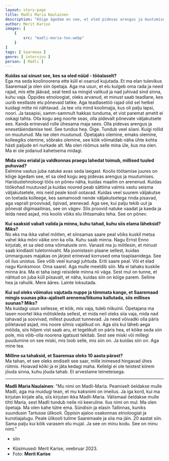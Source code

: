 ```yaml
---
layout: story-page
title: Madli Maria Naulainen
description: "Kõige ägedam on see, et oled pidevas arengus ja muutumises."
author: Merit Karise
images: [
    {
        src: "madli-maria-too.webp"
    }
]
tags: [ Saaremaa ]
genre: [ intervjuu ]
person: [ Madli ]
---
```


<!-- # {{$doc.title}} -->

**Kuidas sai sinust see, kes sa oled nüüd - tööalaselt?** \
Ega ma seda koolinoorena ette küll ei osanud kujutada. Et ma elan tulevikus Saaremaal ja olen siin õpetaja. Aga ma usun, et elu kulgeb oma rada ja need rajad, mis ette jäävad, seal teed sa mingid valikud ja nad juhivad sind sinna, kuhu vaja. Õppides etnoloogiat, oleks arvanud, et minust saab teadlane, kes uurib eestlaste elu põnevaid tahke. Aga teadlasetöö rajad olid sel hetkel kuidagi mitte nii nähtavad. Ja tee viis mind koolimajja, kus oli palju lapsi, noori. Ja tasapisi, samm-sammult hakkas tunduma, et vist paremat ametit ei oskagi tahta. Olla kogu aeg noorte seas, olla pidevalt põnevate väljakutsete ees. Kanda erinevaid rolle ühesama maja sees. Olla pidevas arengus ja enesetäiendamise teel. See tundus hea. Õige. Tundub veel siiani. Kuigi rollid on muutunud. Ma ise olen muutunud. Õpetajaks olemine, emaks olemine, kolleegiks olemine, sõbraks olemine, see kõik võimaldab näha ühte kohta hästi paljude eri nurkade alt. Ma olen rõõmus selle mina üle, kus ma olen. Ma ei ole pidanud kahetsema midagi.

**Mida sinu erialal ja valdkonnas praegu lahedat toimub, millised tuuled puhuvad?** \
Eelmine vastus juba natuke avas seda laegast. Koolis töötamise juures on kõige ägedam see, et sa oled kogu aeg pidevas arengus ja muutumises. Haridustehnoloogi töös on põnev näha, kuidas maailm on arenenud. Kuidas töökohad muutuvad ja kuidas noored peab sättima valmis vastu seisma väljakutsetele, mis neid peale kooli ootavad. Kuidas veel suurem väljakutse on toetada kolleege, kes samamoodi nende väljakutsetega rinda pisavad, aga vapralt proovivad, õpivad, arenevad. Aga see, kui palju tekib uut ja põnevat digimaailmas, see on vägev. SIis proovid natuke vaadat ja kaeda ja leida need asjad, mis koolis võiks elu lihtsamaks teha. See on põnev.

**Kui saaksid vabalt valida ja minna, kuhu tahad, kuhu siis elama läheksid? Miks?** \
No eks ma ikka vahel mõtlen, et siinsamas saare peal võiks kuskil metsa vahel ikka mõni väike onn ka olla. Kuhu saab minna. Nagu Ernst Enno kirjutab, et sa oled oma võimaluste onn. Vanasti ma ju mõtlesin, et minust saab kindlasti tuletornivaht. Ma joonistasin plaane sellest, kuidas ümmarguses majakas on järjest erinevad korrused oma toaplaanidega. See oli ilus unistus. See võib veel kunagi juhtuda. Eriti saare peal. Või et elad nagu Kunksmoor. Oma saarel. Aga mulle meeldib siin. Ma ei tahaks kuskile minna ära. Ma ei taha isegi reisidele minna nii väga. Sest mul on tunne, et nähtud on juba küll piisavalt, et näha, kuidas siin on kõige parem. Selline hea ja rahulik. Mere ääres. Lainte loksutada.

**Kui sul oleks võimalus vajutada nuppe ja tõmmata kange, et Saaremaad mingis suunas pika-ajaliselt arenema/liikuma kallutada, siis millises suunas? Miks?** \
Ma kuidagi usun sellesse, et kõik, mis vaja, tuleb niikuinii. Õpetajana ma lasen noortel ikka mõtiskleda sellest, et mida neil oleks siia vaja, mida nad tahavad ja soovivad, millest puudust tunnevad. Ja need võivadki olla päris põletavad asjad, mis noore silmis vajalikud on. Aga siis kui läheb aega mööda, siis hiljem vist saab aru, et tegelikult on päris hea, et kõike seda siin pole, mis võib-olla noorena igatsust tekitab. Sest see miski või millegi puudumine on see miski, mis loob selle, mis siin on. Ja kuidas siin on. Aga mine tea.

**Milline sa tahaksid, et Saaremaa oleks 10 aasta pärast?** \
Ma tahan, et see oleks endiselt see saar, mille inimesed hingavad ühes rütmis. Hoiavad kõiki ja ei jäta kedagi maha. Kellelgi ei ole teistest kiirem jõuda sinna, kuhu jõuda tahab. Et arvestame teineteisega.

* * *

**Madli Maria Naulainen**: "Mu nimi on Madli-Maria. Peamiselt öeldakse mulle Madli, aga ma muidugi tean, et mu kaksnimi on imeilus. Ja iga kord, kui ma kirjutan kirjale alla, siis kirjutan ikka Madli-Maria. Välismaal öeldakse mulle tihti Maria, sest Madli tundub neile nii keeruline. Ilus nimi on mul. Ma olen õpetaja. Ma olen kahe tütre ema. Sündisin ja elasin Tallinnas, kuniks suundusin Tartusse ülikooli. Õppisin ajaloo osakonnas etnoloogiat ja kunstiajalugu. Peale ülikooli tulime Saaremaale ja siia ma jäin. 20 aastat siin. Sama palju kui kõik varasem elu mujal. Ja see on minu kodu. See on minu nimi." 

<story-author :author="author"></story-author>

<details-wrapper summary="Mis mõtted tekkisid?">

- siin

</details-wrapper>

<details-wrapper summary="Allikad" class="text-sm" icon="icon-park-outline:document-folder">

- Küsimused: Merit Karise, veebruar 2023.
- Foto: **Merit Karise**

</details-wrapper>
